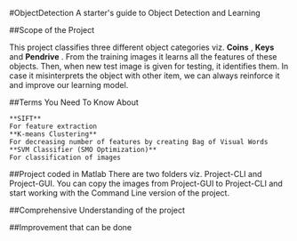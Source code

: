 #ObjectDetection
A starter's guide to Object Detection and Learning

##Scope of the Project

This project classifies three different object categories viz. 
**Coins**
, 
**Keys** 
and 
**Pendrive**
. From the training images it learns all the features of these
 objects. Then, when new test image is given for testing, it identifies them. 
 In case it misinterprets the object with other item, we can always reinforce it and 
 improve our learning model.

##Terms You Need To Know About
```
**SIFT**  
For feature extraction
**K-means Clustering**  
For decreasing number of features by creating Bag of Visual Words
**SVM Classifier (SMO Optimization)**  
For classification of images
```

##Project coded in Matlab
There are two folders viz. Project-CLI and Project-GUI. You can copy the images from Project-GUI to Project-CLI and start working with the Command Line version of the project.

##Comprehensive Understanding of the project


##Improvement that can be done


